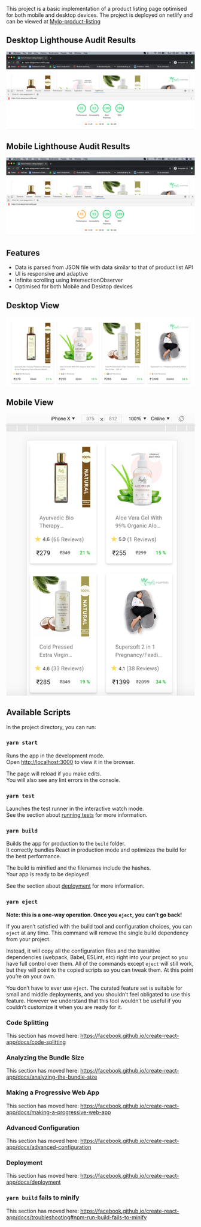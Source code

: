 This project is a basic implementation of a product listing page optimised for both mobile and desktop devices.
The project is deployed on netlify and can be viewed at [Mylo-product-listing](https://mylo-assignment.netlify.app/)

## Desktop Lighthouse Audit Results

![Desktop Lighthouse Audit Results](https://github.com/parichaybatra/product-listing-infinite-scroll/blob/main/screenshots/desktop-lighthouse-audit.png)

## Mobile Lighthouse Audit Results

![Mobile Lighthouse Audit Results](https://github.com/parichaybatra/product-listing-infinite-scroll/blob/main/screenshots/mobile-lighthouse-audit.png)

## Features

- Data is parsed from JSON file with data similar to that of product list API
- UI is responsive and adaptive
- Infinite scrolling using IntersectionObserver
- Optimised for both Mobile and Desktop devices

## Desktop View

![Desktop View](https://github.com/parichaybatra/product-listing-infinite-scroll/blob/main/screenshots/desktop-view.png)

## Mobile View

![Mobile View](https://github.com/parichaybatra/product-listing-infinite-scroll/blob/main/screenshots/mobile-view.png)

## Available Scripts

In the project directory, you can run:

### `yarn start`

Runs the app in the development mode.<br />
Open [http://localhost:3000](http://localhost:3000) to view it in the browser.

The page will reload if you make edits.<br />
You will also see any lint errors in the console.

### `yarn test`

Launches the test runner in the interactive watch mode.<br />
See the section about [running tests](https://facebook.github.io/create-react-app/docs/running-tests) for more information.

### `yarn build`

Builds the app for production to the `build` folder.<br />
It correctly bundles React in production mode and optimizes the build for the best performance.

The build is minified and the filenames include the hashes.<br />
Your app is ready to be deployed!

See the section about [deployment](https://facebook.github.io/create-react-app/docs/deployment) for more information.

### `yarn eject`

**Note: this is a one-way operation. Once you `eject`, you can’t go back!**

If you aren’t satisfied with the build tool and configuration choices, you can `eject` at any time. This command will remove the single build dependency from your project.

Instead, it will copy all the configuration files and the transitive dependencies (webpack, Babel, ESLint, etc) right into your project so you have full control over them. All of the commands except `eject` will still work, but they will point to the copied scripts so you can tweak them. At this point you’re on your own.

You don’t have to ever use `eject`. The curated feature set is suitable for small and middle deployments, and you shouldn’t feel obligated to use this feature. However we understand that this tool wouldn’t be useful if you couldn’t customize it when you are ready for it.

### Code Splitting

This section has moved here: https://facebook.github.io/create-react-app/docs/code-splitting

### Analyzing the Bundle Size

This section has moved here: https://facebook.github.io/create-react-app/docs/analyzing-the-bundle-size

### Making a Progressive Web App

This section has moved here: https://facebook.github.io/create-react-app/docs/making-a-progressive-web-app

### Advanced Configuration

This section has moved here: https://facebook.github.io/create-react-app/docs/advanced-configuration

### Deployment

This section has moved here: https://facebook.github.io/create-react-app/docs/deployment

### `yarn build` fails to minify

This section has moved here: https://facebook.github.io/create-react-app/docs/troubleshooting#npm-run-build-fails-to-minify

